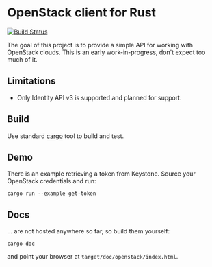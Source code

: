 OpenStack client for Rust
=========================

[![Build
Status](https://travis-ci.org/dtantsur/rust-openstack.svg?branch=master)](https://travis-ci.org/dtantsur/rust-openstack)

The goal of this project is to provide a simple API for working with OpenStack
clouds. This is an early work-in-progress, don't expect too much of it.

Limitations
-----------

* Only Identity API v3 is supported and planned for support.

Build
-----

Use standard [cargo](http://crates.io) tool to build and test.

Demo
----

There is an example retrieving a token from Keystone. Source your OpenStack
credentials and run:

    cargo run --example get-token

Docs
----

... are not hosted anywhere so far, so build them yourself:

    cargo doc

and point your browser at `target/doc/openstack/index.html`.
